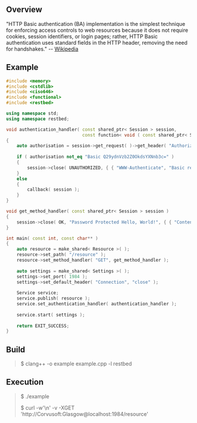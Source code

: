 Overview
--------

"HTTP Basic authentication (BA) implementation is the simplest technique for enforcing access controls to web resources because it does not require cookies, session identifiers, or login pages; rather, HTTP Basic authentication uses standard fields in the HTTP header, removing the need for handshakes." -- [Wikipedia](https://en.wikipedia.org/wiki/Basic_access_authentication)

Example
-------

```C++
#include <memory>
#include <cstdlib>
#include <ciso646>
#include <functional>
#include <restbed>

using namespace std;
using namespace restbed;

void authentication_handler( const shared_ptr< Session > session,
                             const function< void ( const shared_ptr< Session > ) >& callback )
{
    auto authorisation = session->get_request( )->get_header( "Authorization" );
    
    if ( authorisation not_eq "Basic Q29ydnVzb2Z0OkdsYXNnb3c=" )
    {
        session->close( UNAUTHORIZED, { { "WWW-Authenticate", "Basic realm=\"restbed\"" } } );
    }
    else
    {
        callback( session );
    }
}

void get_method_handler( const shared_ptr< Session > session )
{
    session->close( OK, "Password Protected Hello, World!", { { "Content-Length", "32" } } );
}

int main( const int, const char** )
{
    auto resource = make_shared< Resource >( );
    resource->set_path( "/resource" );
    resource->set_method_handler( "GET", get_method_handler );
    
    auto settings = make_shared< Settings >( );
    settings->set_port( 1984 );
    settings->set_default_header( "Connection", "close" );
    
    Service service;
    service.publish( resource );
    service.set_authentication_handler( authentication_handler );
    
    service.start( settings );
    
    return EXIT_SUCCESS;
}
```

Build
-----

> $ clang++ -o example example.cpp -l restbed

Execution
---------

> $ ./example
>
> $ curl -w'\n' -v -XGET 'http://Corvusoft:Glasgow@localhost:1984/resource'
